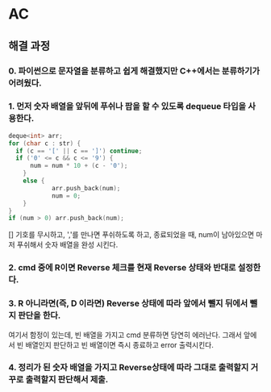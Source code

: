 # AC

## 해결 과정
### 0. 파이썬으로 문자열을 분류하고 쉽게 해결했지만 C++에서는 분류하기가 어려웠다.
### 1. 먼저 숫자 배열을 앞뒤에 푸쉬나 팝을 할 수 있도록 dequeue 타입을 사용한다.
```c++
deque<int> arr;
for (char c : str) {
  if (c == '[' || c == ']') continue;
  if ('0' <= c && c <= '9') {
	  num = num * 10 + (c - '0');
	}
	else {
			arr.push_back(num);
			num = 0;
	}
}
if (num > 0) arr.push_back(num);
```
[] 기호를 무시하고, ','를 만나면 푸쉬하도록 하고, 종료되었을 때, num이 남아있으면 마저 푸쉬해서 숫자 배열을 완성 시킨다.    

### 2. cmd 중에 R이면 Reverse 체크를 현재 Reverse 상태와 반대로 설정한다.
### 3. R 아니라면(즉, D 이라면) Reverse 상태에 따라 앞에서 뺄지 뒤에서 뺄지 판단을 한다.
여기서 함정이 있는데, 빈 배열을 가지고 cmd 분류하면 당연히 에러난다. 그래서 앞에서 빈 배열인지 판단하고 빈 배열이면 즉시 종료하고 error 출력시킨다.   
### 4. 정리가 된 숫자 배열을 가지고 Reverse상태에 따라 그대로 출력할지 거꾸로 출력할지 판단해서 제출.

